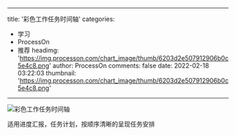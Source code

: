 
---
title: '彩色工作任务时间轴'
categories: 
 - 学习
 - ProcessOn
 - 推荐
headimg: 'https://img.processon.com/chart_image/thumb/6203d2e507912906b0c5e4c8.png'
author: ProcessOn
comments: false
date: 2022-02-18 03:22:03
thumbnail: 'https://img.processon.com/chart_image/thumb/6203d2e507912906b0c5e4c8.png'
---

<div>   
<img class="thumb" alt="彩色工作任务时间轴" src="https://img.processon.com/chart_image/thumb/6203d2e507912906b0c5e4c8.png" referrerpolicy="no-referrer">
<p>适用进度汇报，任务计划，按顺序清晰的呈现任务安排</p>  
</div>
            